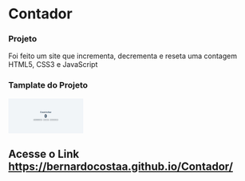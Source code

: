 # Contador

### Projeto

Foi feito um site que incrementa, decrementa e reseta uma contagem HTML5, CSS3 e JavaScript

### Tamplate do Projeto

<img width="150" align="center" alt="Business_PNG" target="_blank" src="https://raw.githubusercontent.com/bernardocostaa/Contador/main/bg-contador.png">

## Acesse o Link https://bernardocostaa.github.io/Contador/
